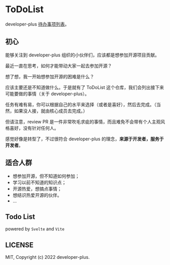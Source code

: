# ToDoList

developer-plus [待办事项列表](https://github.com/developer-plus/ToDoList/issues)。

## 初心

能够关注到 developer-plus 组织的小伙伴们，应该都是想参加开源项目贡献。

最近一直在思考，如何才能带动大家一起去参加开源？

想了想，我一开始想参加开源的困难是什么？

应该主要还是不知道做什么。于是就有了 ToDoList 这个仓库，我们会列出接下来可能要做的事情（关于 developer-plus）。

任务有难有易，你可以根据自己的水平来选择（或者是喜好），然后去完成。（当然，如果没人接，就由核心成员去完成。）

但请注意，review PR 是一件非常吹毛求疵的事情，而且难免不会带有个人主观风格喜好，没有针对任何人。

感觉好像是转型了，不过很符合 developer-plus 的理念，**来源于开发者，服务于开发者**。

## 适合人群

- 想参加开源，但不知道如何参加；
- 学习以前不知道的知识点；
- 开源热爱，想搞点事情；
- 想结识热爱开源的伙伴。
- ...

## Todo List

powered by `Svelte` and `Vite`

## LICENSE

MIT, Copyright (c) 2022 developer-plus.
